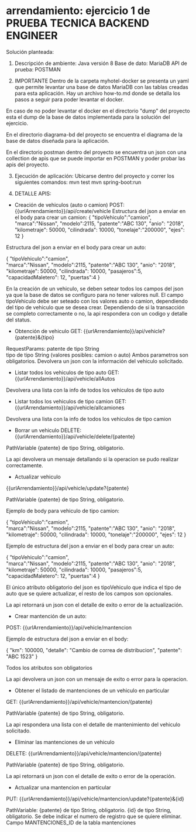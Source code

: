 # arrendamiento: ejercicio 1 de PRUEBA TECNICA BACKEND ENGINEER

Solución planteada:

1) Descripción de ambiente:
Java versión 8
Base de dato: MariaDB
API de prueba: POSTMAN

2) IMPORTANTE
Dentro de la carpeta myhotel-docker se presenta un yaml que permite levantar una base de datos MariaDB con las tablas creadas para esta aplicación. Hay un archivo how-to.md donde se detalla los pasos a seguir para poder levantar el docker.

En caso de no poder levantar el docker en el directorio "dump" del proyecto esta el dump de la base de datos implementada para la solución del ejercicio.

En el directorio diagrama-bd del proyecto se encuentra el diagrama de la base de datos diseñada para la aplicación.

En el directorio postman dentro del proyecto se encuentra un json con una collection de apis que se puede importar en POSTMAN y poder probar las apis del proyecto. 

3) Ejecución de aplicación:
Ubicarse dentro del proyecto y correr los siguientes comandos:
mvn test
mvn spring-boot:run

2) DETALLE APIS:
* Creación de vehiculos (auto o camion)
 POST: {{urlArrendamiento}}/api/create/vehicle
Estructura del json a enviar en el body para crear un camion:
{
    "tipoVehiculo":"camion",    
    "marca":"Nissan",
    "modelo":2115,
    "patente":"ABC 130",
    "anio": "2018",
    "kilometraje": 50000,
    "cilindrada": 10000,
    "tonelaje":"200000",
    "ejes": 12
}


Estructura del json a enviar en el body para crear un auto:

{
    "tipoVehiculo":"camion",    
    "marca":"Nissan",
    "modelo":2115,
    "patente":"ABC 130",
    "anio": "2018",
    "kilometraje": 50000,
    "cilindrada": 10000,
    "pasajeros":5,
    "capacidadMaletero": 12,
    "puertas":4
}

En la creación de un vehiculo, se deben setear todos los campos del json ya que la base de datos se configuro para no tener valores null.
El campo tipoVehiculo debe ser seteado con los valores auto o camion, dependiendo del tipo de vehiculo que se desea crear.
Dependiendo de si la transacción se completo correctamente o no, la api respondera con un codigo y detalle del status.

* Obtención de vehiculo 
GET: {{urlArrendamiento}}/api/vehicle?{patente}&{tipo}

RequestParams:  patente de tipo String   
                tipo de tipo String  (valores posibles: camion o auto)
Ambos parametros son obligatorios.
Devolvera un json con la información del vehiculo solicitado.

* Listar todos los vehiculos de tipo auto
GET: {{urlArrendamiento}}/api/vehicle/allAutos

Devolvera una lista con la info de todos los vehiculos de tipo auto

* Listar todos los vehiculos de tipo camion
GET: {{urlArrendamiento}}/api/vehicle/allcamiones

Devolvera una lista con la info de todos los vehiculos de tipo camion

* Borrar un vehiculo
DELETE: {{urlArrendamiento}}/api/vehicle/delete/{patente}

PathVariable {patente} de tipo String, obligatorio.

La api devolvera un mensaje detallando si la operacion se pudo realizar correctamente.

* Actualizar vehiculo

{{urlArrendamiento}}/api/vehicle/update?{patente}

PathVariable {patente} de tipo String, obligatorio.

Ejemplo de body para vehiculo de tipo camion:

{
    "tipoVehiculo":"camion",    
    "marca":"Nissan",
    "modelo":2115,
    "patente":"ABC 130",
    "anio": "2018",
    "kilometraje": 50000,
    "cilindrada": 10000,
    "tonelaje":"200000",
    "ejes": 12
}

Ejemplo de estructura del json a enviar en el body para crear un auto:

{
    "tipoVehiculo":"camion",    
    "marca":"Nissan",
    "modelo":2115,
    "patente":"ABC 130",
    "anio": "2018",
    "kilometraje": 50000,
    "cilindrada": 10000,
    "pasajeros":5,
    "capacidadMaletero": 12,
    "puertas":4
}

El único atributo obligatorio del json es tipoVehiculo que indica el tipo de auto que se quiere actualizar, el resto de los campos son opcionales.

La api retornará un json con el detalle de exito o error de la actualización.

* Crear mantención de un auto:

POST: {{urlArrendamiento}}/api/vehicle/mantencion

Ejemplo de estructura del json a enviar en el body:

{
    "km": 100000,
    "detalle": "Cambio de correa de distribucion",
    "patente": "ABC 1523"
}

Todos los atributos son obligatorios

La api devolvera un json con un mensaje de exito o error para la operacion.

* Obtener el listado de mantenciones de un vehiculo en particular

GET: {{urlArrendamiento}}/api/vehicle/mantencion/{patente}

PathVariable {patente} de tipo String, obligatorio.

La api respondera una lista con el detalle de mantenimiento del vehiculo solicitado.

* Eliminar las mantenciones de un vehiculo

DELETE: {{urlArrendamiento}}/api/vehicle/mantencion/{patente}

PathVariable {patente} de tipo String, obligatorio.

La api retornará un json con el detalle de exito o error de la operación.

* Actualizar una mantencion en particular

PUT: {{urlArrendamiento}}/api/vehicle/mantencion/update?{patente}&{id}

PathVariable:  {patente} de tipo String, obligatorio.
               {id} de tipo String, obligatorio. Se debe indicar el numero de registro que se quiere eliminar. Campo MANTENCIONES_ID de la tabla mantenciones